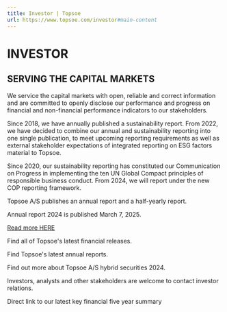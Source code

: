 ```yaml
---
title: Investor | Topsoe
url: https://www.topsoe.com/investor#main-content
---
```


# INVESTOR

## SERVING THE CAPITAL MARKETS

We service the capital markets with open, reliable and correct information and are committed to openly disclose our performance and progress on financial and non-financial performance indicators to our stakeholders.

Since 2018, we have annually published a sustainability report. From 2022, we have decided to combine our annual and sustainability reporting into one single publication, to meet upcoming reporting requirements as well as external stakeholder expectations of integrated reporting on ESG factors material to Topsoe.

Since 2020, our sustainability reporting has constituted our Communication on Progress in implementing the ten UN Global Compact principles of responsible business conduct. From 2024, we will report under the new COP reporting framework.

Topsoe A/S publishes an annual report and a half-yearly report.

Annual report 2024 is published March 7, 2025.

[Read more HERE](/our-resources/corporate/investor/annual-reports)

Find all of Topsoe's latest financial releases.

Find Topsoe's latest annual reports.

Find out more about Topsoe A/S hybrid securities 2024.

Investors, analysts and other stakeholders are welcome to contact investor relations.

Direct link to our latest key financial five year summary